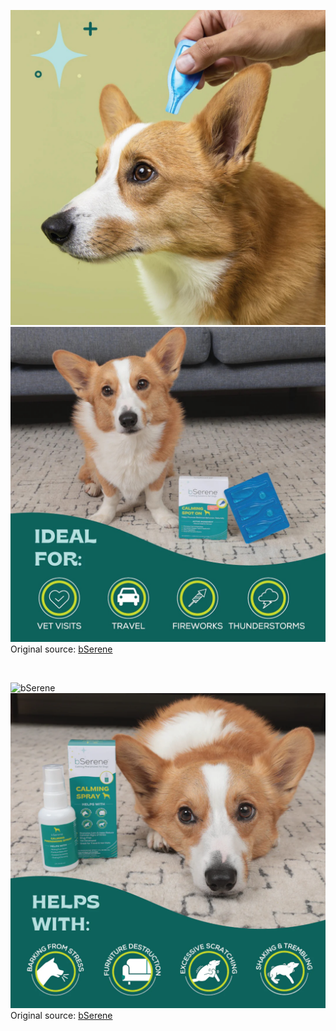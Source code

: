 ![bSerene](https://raw.githubusercontent.com/nikole-flowers/leo-work/main/bSerene/bSerene.jpeg "bSerene")
![bSerene](https://raw.githubusercontent.com/nikole-flowers/leo-work/main/bSerene/bSerene2.jpeg "bSerene")
Original source: [bSerene](https://scientiapet.com/collections/dog-collection/products/bserene-valerian-calming-spot-on-for-dogs-3-applications)

</br>

![bSerene](https://raw.githubusercontent.com/nikole-flowers/leo-work/main/bSerene/bSeren3.jpeg "bSerene")
![bSerene](https://raw.githubusercontent.com/nikole-flowers/leo-work/main/bSerene/bSerene4.png "bSerene")
Original source: [bSerene](https://scientiapet.com/collections/dog-collection/products/bserene-pheromone-calming-spray-for-dogs-60-ml)